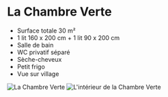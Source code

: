 # La Chambre Verte

* Surface totale 30 m²
* 1 lit 160 x 200 cm + 1 lit 90 x 200 cm
* Salle de bain
* WC privatif séparé
* Sèche-cheveux
* Petit frigo
* Vue sur village

![La Chambre Verte](/images/chambre-verte.jpg)
![L'intérieur de la Chambre Verte](/images/chambre-verte-detail.jpg)

